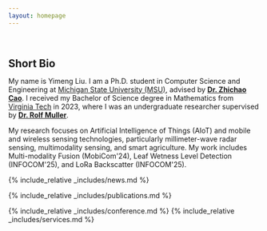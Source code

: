```yaml
---
layout: homepage
---
```


<h1 id="about-me"></h1>

<h2 style="margin: 60px 0px 10px;">Short Bio</h2>


My name is Yimeng Liu. I am a Ph.D. student in Computer Science and Engineering at [Michigan State University (MSU)](https://msu.edu/), advised by **[Dr. Zhichao Cao](https://cse.msu.edu/~caozc/)**. I received my Bachelor of Science degree in Mathematics from [Virginia Tech](https://www.vt.edu/) in 2023, where I was an undergraduate researcher supervised by **[Dr. Rolf Muller](https://me.vt.edu/people/faculty/mueller-rolf.html)**.

My research focuses on Artificial Intelligence of Things (AIoT) and mobile and wireless sensing technologies, particularly millimeter-wave radar sensing, multimodality sensing, and smart agriculture. My work includes Multi-modality Fusion (MobiCom'24), Leaf Wetness Level Detection (INFOCOM'25), and LoRa Backscatter (INFOCOM'25).

{% include_relative _includes/news.md %}

<!-- ## Certificates

<div data-iframe-width="150" data-iframe-height="270" data-share-badge-id="343635de-7d0f-43ea-922d-432566a4b1e5" data-share-badge-host="https://www.credly.com"></div><script type="text/javascript" async src="//cdn.credly.com/assets/utilities/embed.js"></script> -->


<!-- {% include_relative _includes/projects.md %} -->

{% include_relative _includes/publications.md %}

{% include_relative _includes/conference.md %}
{% include_relative _includes/services.md %}

<!-- {% include_relative _includes/contact.md %} -->
